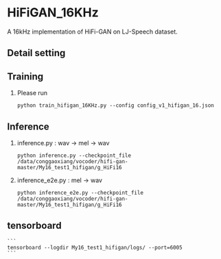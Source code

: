 # HiFiGAN_16KHz
A 16kHz implementation of HiFi-GAN on LJ-Speech dataset.


## Detail setting




## Training
1. Please run
    ```
    python train_hifigan_16KHz.py --config config_v1_hifigan_16.json
    ```
    
## Inference
1. inference.py : wav -> mel -> wav
    ```
    python inference.py --checkpoint_file /data/conggaoxiang/vocoder/hifi-gan-master/My16_test1_hifigan/g_HiFi16
    ```
2. inference_e2e.py :  mel -> wav
    ```
    python inference_e2e.py --checkpoint_file /data/conggaoxiang/vocoder/hifi-gan-master/My16_test1_hifigan/g_HiFi16
    ```
    

## tensorboard
    ```
    tensorboard --logdir My16_test1_hifigan/logs/ --port=6005
    ```
